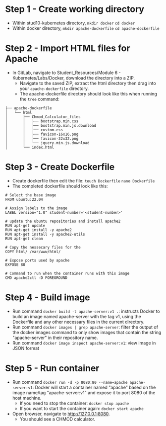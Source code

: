 # Step 1 - Create working directory

* Within stud10-kubernetes directory, `mkdir docker` `cd docker`
* Within docker directory, `mkdir apache-dockerfile` `cd apache-dockerfile`

# Step 2 - Import HTML files for Apache

* In GitLab, navigate to Student_Resources/Module 6 - Kubernetes/Labs/Docker, download the directory into a ZIP.
  * Navigate to the saved ZIP, extract the html directory then drag into your `apache-dockerfile` directory.
  * The apache-dockerfile directory should look like this when running the `tree` command:

```shell
├── apache-dockerfile
│   └── html
│       ├── Chmod_Calculator_files
│       │   ├── bootstrap.min.css
│       │   ├── bootstrap.min.js.download
│       │   ├── custom.css
│       │   ├── favicon-16x16.png
│       │   ├── favicon-32x32.png
│       │   └── jquery.min.js.download
│       └── index.html
```

# Step 3 - Create Dockerfile

* Create dockerfile then edit the file: `touch Dockerfile` `nano Dockerfile`
* The completed dockerfile should look like this:

```
# Select the base image
FROM ubuntu:22.04

# Assign labels to the image
LABEL version="1.0" student-number='<student-number>'

# update the ubuntu repositories and install apache2
RUN apt-get update
RUN apt-get install -y apache2
RUN apt-get install -y apache2-utils
RUN apt-get clean

# Copy the nessecary files for the 
COPY html/ /var/www/html/

# Expose ports used by apache
EXPOSE 80

# Command to run when the container runs with this image
CMD apache2ctl -D FOREGROUND
```

# Step 4 - Build image

* Run command `docker build -t apache-server:v1 .`: instructs Docker to build an image named apache-server with the tag v1, using the Dockerfile and any other necessary files in the current directory.
* Run command `docker images | grep apache-server`: filter the output of the docker images command to only show images that contain the string "apache-server" in their repository name.
* Run command `docker image inspect apache-server:v1`: view image in JSON format

# Step 5 - Run container

* Run command `docker run -d -p 8080:80 --name=apache apache-server:v1`: Docker will start a container named "apache" based on the image name/tag "apache-server:v1" and expose it to port 8080 of the host machine.
  * If you need to stop the container: `docker stop apache`
  * If you want to start the container again: `docker start apache`
* Open browser, navigate to http://127.0.0.1:8080.
  * You should see a CHMOD calculator.
